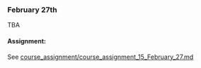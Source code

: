 ### February 27th

TBA

#### Assignment:

See [course_assignment/course_assignment_15_February_27.md](https://github.com/natenolting/BUAD-3283-E-Commerce-Web-Development/blob/spring2018/course_assignment/course_assignment_15_February_27.md)

